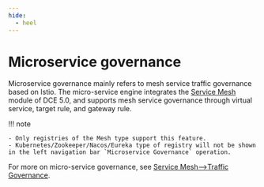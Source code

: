 ```yaml
---
hide:
  - heel
---
```


# Microservice governance

Microservice governance mainly refers to mesh service traffic governance based on Istio. The micro-service engine integrates the [Service Mesh](../../../mspider/intro/what.md) module of DCE 5.0, and supports mesh service governance through virtual service, target rule, and gateway rule.

!!! note

    - Only registries of the Mesh type support this feature.
    - Kubernetes/Zookeeper/Nacos/Eureka type of registry will not be shown in the left navigation bar `Microservice Governance` operation.

For more on micro-service governance, see [Service Mesh-->Traffic Governance](../../../mspider/user-guide/traffic-governance/README.md).
